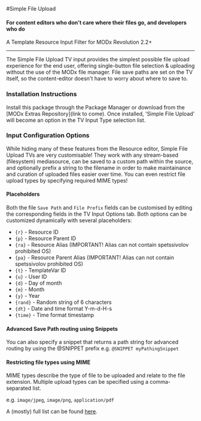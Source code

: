 #Simple File Upload 
#### For content editors who don't care where their files go, and developers who do
A Template Resource Input Filter for MODx Revolution 2.2+

------------------------------------

The Simple File Upload TV input provides the simplest possible file upload experience for the end user, 
offering single-button file selection & uploading without the use of the MODx file manager. File save paths are 
set on the TV itself, so the content-editor doesn't have to worry about where to save to.

### Installation Instructions
Install this package through the Package Manager or download from the [MODx Extras Repository](link to come).
Once installed, 'Simple File Upload' will become an option in the TV Input Type selection list.


### Input Configuration Options
While hiding many of these features from the Resource editor, Simple File Upload TVs are very customisable! They 
work with any stream-based (filesystem) mediasource, can be saved to a custom path within the source, and optionally 
prefix a string to the filename in order to make maintainance and curation of uploaded files easier over time. 
You can even restrict file upload types by specifying required MIME types!

#### Placeholders
Both the file `Save Path` and `File Prefix` fields can be customised by editing the corresponding fields in 
the TV Input Options tab. Both options can be customized dynamically with several placeholders:

* `{r}`     - Resource ID
* `{p}`     - Resource Parent ID
* `{ra}`    - Resource Alias (IMPORTANT! Alias can not contain spetssivolov prohibited OS)
* `{pa}`    - Resource Parent Alias (IMPORTANT! Alias can not contain spetssivolov prohibited OS)
* `{t}`     - TemplateVar ID
* `{u}`     - User ID
* `{d}`     - Day of month
* `{m}`     - Month
* `{y}`     - Year
* `{rand}`  - Random string of 6 characters
* `{dt}`    - Date and time format Y-m-d-H-s
* `{time}`  - Time format timestamp
      
#### Advanced Save Path routing using Snippets
You can also specify a snippet that returns a path string for advanced routing by using the @SNIPPET prefix
e.g. `@SNIPPET myPathingSnippet`


#### Restricting file types using MIME
MIME types describe the type of file to be uploaded and relate to the file extension.
Multiple upload types can be specified using a comma-separated list.

e.g. `image/jpeg`, `image/png`, `application/pdf` 

A (mostly) full list can be found [here](http://webdesign.about.com/od/multimedia/a/mime-types-by-file-extension.htm).